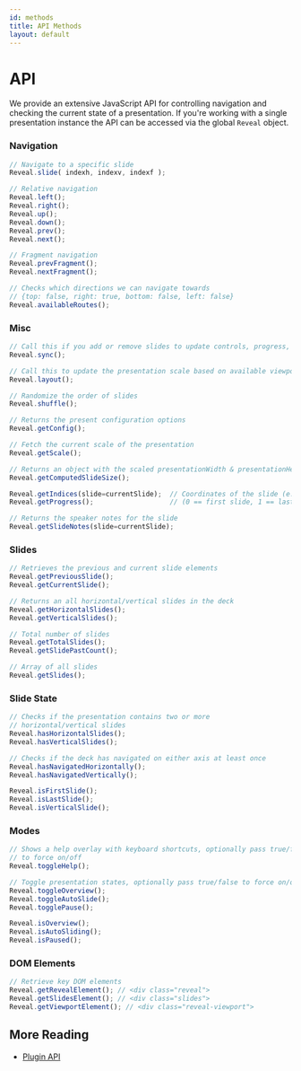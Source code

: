 ```yaml
---
id: methods
title: API Methods
layout: default
---
```


# API

We provide an extensive JavaScript API for controlling navigation and checking the current state of a presentation. If you're working with a single presentation instance the API can be accessed via the global `Reveal` object.

### Navigation
```javascript
// Navigate to a specific slide
Reveal.slide( indexh, indexv, indexf );

// Relative navigation
Reveal.left();
Reveal.right();
Reveal.up();
Reveal.down();
Reveal.prev();
Reveal.next();

// Fragment navigation
Reveal.prevFragment();
Reveal.nextFragment();

// Checks which directions we can navigate towards
// {top: false, right: true, bottom: false, left: false}
Reveal.availableRoutes();
```

### Misc
```javascript
// Call this if you add or remove slides to update controls, progress, etc
Reveal.sync();

// Call this to update the presentation scale based on available viewport
Reveal.layout();

// Randomize the order of slides
Reveal.shuffle();

// Returns the present configuration options
Reveal.getConfig();

// Fetch the current scale of the presentation
Reveal.getScale();

// Returns an object with the scaled presentationWidth & presentationHeight
Reveal.getComputedSlideSize();

Reveal.getIndices(slide=currentSlide);  // Coordinates of the slide (e.g. { h: 0, v: 0, f: 0 })
Reveal.getProgress();                   // (0 == first slide, 1 == last slide)

// Returns the speaker notes for the slide
Reveal.getSlideNotes(slide=currentSlide);
```

### Slides
```javascript
// Retrieves the previous and current slide elements
Reveal.getPreviousSlide();
Reveal.getCurrentSlide();

// Returns an all horizontal/vertical slides in the deck
Reveal.getHorizontalSlides();
Reveal.getVerticalSlides();

// Total number of slides
Reveal.getTotalSlides();
Reveal.getSlidePastCount();

// Array of all slides
Reveal.getSlides();
```

### Slide State
```javascript
// Checks if the presentation contains two or more
// horizontal/vertical slides
Reveal.hasHorizontalSlides();
Reveal.hasVerticalSlides();

// Checks if the deck has navigated on either axis at least once
Reveal.hasNavigatedHorizontally();
Reveal.hasNavigatedVertically();

Reveal.isFirstSlide();
Reveal.isLastSlide();
Reveal.isVerticalSlide();
```

### Modes
```javascript
// Shows a help overlay with keyboard shortcuts, optionally pass true/false
// to force on/off
Reveal.toggleHelp();

// Toggle presentation states, optionally pass true/false to force on/off
Reveal.toggleOverview();
Reveal.toggleAutoSlide();
Reveal.togglePause();

Reveal.isOverview();
Reveal.isAutoSliding();
Reveal.isPaused();
```

### DOM Elements
```javascript
// Retrieve key DOM elements
Reveal.getRevealElement(); // <div class="reveal">
Reveal.getSlidesElement(); // <div class="slides">
Reveal.getViewportElement(); // <div class="reveal-viewport">
```

## More Reading
- [Plugin API](/plugins/#api)
